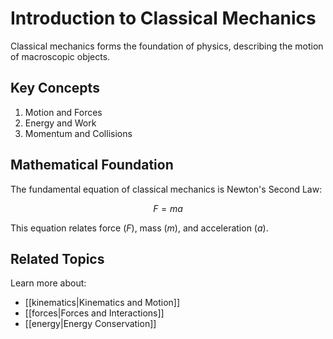 # Introduction to Classical Mechanics

Classical mechanics forms the foundation of physics, describing the motion of macroscopic objects.

## Key Concepts

1. Motion and Forces
2. Energy and Work
3. Momentum and Collisions

## Mathematical Foundation

The fundamental equation of classical mechanics is Newton's Second Law:

$$ F = ma $$

This equation relates force ($F$), mass ($m$), and acceleration ($a$).

## Related Topics

Learn more about:
- [[kinematics|Kinematics and Motion]]
- [[forces|Forces and Interactions]]
- [[energy|Energy Conservation]]
